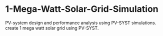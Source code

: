 # 1-Mega-Watt-Solar-Grid-Simulation
PV-system design and performance analysis using PV-SYST simulations.
create 1 mega watt solar grid using PV-SYST.  
